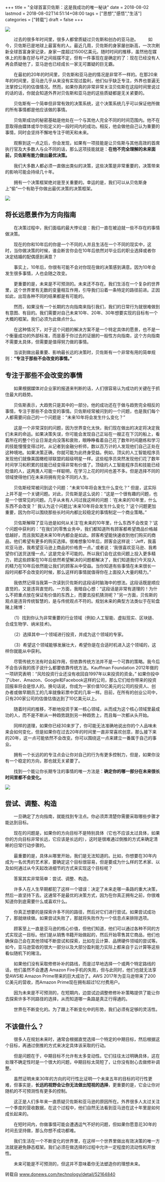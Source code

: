 +++
title = "全球首富贝佐斯：这是我成功的唯一秘诀"
date = 2018-08-02
lastmod = 2018-08-02T14:51:14+08:00
tags = ["思想","感悟","生活"]
categories = ["转载"]
draft = false
+++
<!--more-->

![](https://res.cloudinary.com/dc15efw34/image/upload/v1533220166/8.2/368866d6539d6c7c6fea988432540f32.jpg)

　　过去的很多年时间里，很多人都曾质疑过贝佐斯和创办的亚马逊。
　　如今，贝佐斯已是地球上最富有的人。最近几周，贝佐斯的身家屡创新高，一次次刷新全球首富身家记录，身家一度超过1500亿美元。随时时间的推移，虽然他在媒体上的形象在好与坏之间摇摆不定，但有一件事现在是确定的了：现在已经没有人再会质疑他了，亚马逊也已经成长一家无可置疑的巨无霸。

　　在最初的20年的时间里，贝佐斯和亚马逊的情况是非常不一样的。在那20来年的时间里，亚马逊几乎从来没有实现过盈利，他们似乎缺乏专注，外界也普遍无法掌控公司的估值情况。然而，如果你真的非常非常关注贝佐斯在这段时间里说过的话的话，你就会知道外界对贝佐斯和亚马逊的这些质疑都是无关紧要的。

　　贝佐斯有一个简单但非常有效的决策系统，这个决策系统几乎可以保证他所做的所有事情都是他应该做的事情。

　　贝佐斯成功的秘密基础是他处在一个与其他人完全不同的时间范围内。他不在意取得由媒体或华尔街定义的一段时间内的成功。相反，他会做他自己认为重要的事情，同时会坚持不懈地专注于明天和未来。

　　观察到这一点之后，你会发现，如果有一项技能是让贝佐斯与其他高效的首席执行官及大多数人与众不同的话，那么这项技能就是：**在他不完全理解的未来面前，贝佐斯有能力做出最优决策。**

　　我们大多数人都必须一直做出类似的决策，这些决策是非常重要的，决策带来的影响可能会持续几十年。

　　拥有一个决策框架绝对是至关重要的。幸运的是，我们可以从贝佐斯身上“偷”一个有助于你做出最优决策的决策框架。

![](https://res.cloudinary.com/dc15efw34/image/upload/v1533220163/8.2/2a7d03e3a84e5f420a52c0810912ddd6.jpg)

## 将长远愿景作为方向指南

　　在决策过程中，我们面临的最大悖论是：我们一直在被迫就一些不存在的事情做决策。

　　现在的你和10年后的你是一个不同的人并且生活在一个不同的现实中，这时，当你做决策的时候，谁会断言你会在10年后依然对毕业后的职业选择或者你决定结婚的配偶感到满意？

　　事实上，10年后，你很有可能不会对你现在做的决策感到满意。因为10年会发生很多事情，人也会随之改变。

　　更重要的是，未来是不可预测的。未来还不存在。我们生活在一个复杂的世界里，这个世界里有无数的变量相互作用，引导我们沿着一条特定的路径前进。正因如此，出现各种不同的结果都是有可能的。

　　然而，如果没有一个长期的方向指南来指引我们，我们的日常行为就很难做到有意图、有目的。我们需要对自己未来10年、20年、30年想要实现的目标有一个大概的框架。我们必须为此做点什么。

　　在这种情况下，对于这个问题的解决方案不是一个特定具体的愿景，也不是一个衡量成功的外部标准，而是基于你过去的证据的一般性方向指南，这个方向指南不需要太具体，但需要是值得努力做的事情。

　　当谈到做出最重要、影响最长远的决策时，贝佐斯有一个非常有用的简单规则：**“专注于那些不会改变的事情。”**

## 专注于那些不会改变的事情

　　如果根据媒体对企业家的报道来判断的话，人们很容易认为成功的关键在于抓住最大的趋势。

　　贝佐斯表示，大趋势只是其中的一部分。他的成功还在于做与趋势完全相反的事情，专注于那些不会改变的事情。贝佐斯经常被问到的一个问题，也是我们每个人都需要问自己的一个问题是：“未来10年将会发生什么变化？”

　　这是一个非常深刻的问题，因为世界变化太快，我们现在做出的决定将决定我们未来的命运。如果决策失误，你可能会发现自己正站在一艘正在下沉的船上，看着所在的整个行业日渐走向没落和衰败，眼睁睁看着自己花了数年时间磨练和学习的技能慢慢变得过时。从记者到金融分析师，数以百万计的人发现他们自己正处在这种境地。如果决策正确，你就可能为此终身受益。例如，顶尖的人工智能程序员发现他们就像美国橄榄球联盟的超级明星一样。这些程序员突然发现他们花了数年时间学习和积累的技能已经变得非常有价值了。顶级的人工智能程序员和技能已经贬值的人，这两类人可能一样聪明，在学习上花的时间也差不多。但是选择不同的领域使得他们在未来将拥有完全不同的人生。

　　贝佐斯经常被问到这个问题：“未来10年将会发生什么变化？” 但是，这实际上并不是一个关键问题。对此，贝佐斯是这么说的：“这是一个很有趣的问题，也是一个很常见的问题。几乎从未有人问过我这样的问题：‘在未来的10年里，什么东西不会改变？’ 我认为这个问题比‘未来10年将会发生什么变化？’这个问题更加重要，因为你可以围绕那些长时间内都比较稳定的事情制定一个商业策略。”

　　贝佐斯解释了亚马逊是如何从关注‘在未来的10年里，什么东西不会改变？’这个问题中获利的：“在我们的零售业务中，我们都知道所有顾客都希望商品价格越低越好，而且我知道未来10年内都会是如此。顾客希望能快速收到他们购买的商品，他们希望有更多的购买选择。很难想象10年后，顾客会这样说：‘Jeff，我喜欢亚马逊，我希望亚马逊上商品的价格贵一点。’ 或者说：‘我很喜欢亚马逊、我希望你们送货送慢一点。’ 这是完全不可能的。所以我们会在这些问题上投入更多精力，把这些顾客在10年后依然希望解决的问题都解决了，我们知道我们今天投入的精力在10年后依然能让我们的顾客从中受益。当你知道有些事情在未来很长一段时间都不会改变的时候，那么这样的事情就值得你在上面投入大量的精力。”

　　我依然记得当我第一次读到贝佐斯的这段话时脑海中的想法。这段话既是顺应直觉的，又是违背直觉的。一方面，我暗自心想：“这段话是非常有道理的！为什么不把重点放在保证有价值的东西上，而要去投机猜测呢？”另一方面，贝佐斯的观点是违背传统智慧的，是与传统观点不符的。规划未来的典型方法类似于在轮盘赌上赌博：

　　（1）找到你认为非常重要的行业领域（例如:人工智能、虚拟现实、区块链、合成生物学、纳米技术)。

　　（2）选择其中一个领域进行投资，并成为这个领域的专家。

　　（3）希望这个领域能够发展壮大，希望你是在合适时机进入这个领域的，这样你就能从中获利。

　　尽管传统方法有时会起作用，但依靠传统方法并不是一个可靠的策略。我今后不会告诉我的孩子说什么都要依靠传统方法。Kauffman Foundation 2012年做的一项研究表明：“风险投资行业还没有收回自1997年以来投资的资金。” 如果你投中了Uber、Amazon、Google和Facebook这样的公司，那么它们给你带来的投资回报率将会是惊人的。换句话说，你成为一家价值10亿美元的公司的投资人、创办者或做早期员工的几率就像彩票中奖的几率一样。目前，在所有的创业公司中，只有200家公司的估值估值达到了10亿美元以上。

　　随着时间的推移，不断地投资于某一核心领域，从而成为这个核心领域里最成功的人，而不是不断从一种趋势跳到另一种趋势上，而且每一次都从头开始。

　　同样的道理，如果你已经30来岁了，你可能无法准确地说出你的个人品味未来会如何变化，但是如果你在过去20年的时间里一直非常喜欢创意，那么接下来的20年，这一点可能依然不会改变。你可以围绕这一点来建立一番属于自己的事业。

　　拥有一个长远的的专注点会让你对自己的行为有更多控制力，但是，如果你没有一个稳定的方向，那也就无关紧要了。

　　找到一个能让你长期专注的事情的唯一方法是：**确定你的哪一部分在未来很长时间里都不会变化。**

![](https://res.cloudinary.com/dc15efw34/image/upload/v1533220154/8.2/1204dd07a8c33e6d555cb5e324429e39.jpg)

## 尝试、调整、构造

　　一旦确定了方向指南，就能找到专注点。你必须弄清楚你需要采取哪些步骤才能达到目标。

　　现在的问题是，如果你的方向目标不是特别具体（它也不应该太过具体，如果你的方向目标非常长远，它应该是长远的），这时是很难通过倒推的方式来确定清晰的日常行动步骤的。

　　最重要的是，具体从哪里开始，我们是无法知道的。比如，你想要在30年内成为一名优秀的艺术家，要确定这个目标很容易，但是要成为什么样的艺术家、以及如何通过从今天起改进细节的方式来实现这个目标呢？

　　答案其实非常简单：尝试、调整、构造。

　　许多人在人生早期都犯了这样一个错误：决定了未来走哪一条路的重大决策，然后一直坚持下去。这通常不是最优的决策方式，因为在你真正拥有之前，你很难知道你到底需要什么或喜欢什么。

　　你真正想要的是探索许多不同的路径，然后对它们进行尝试。如果尝试成功了，那就继续做。如果尝试失败了，那就将失败作为一个信息点来排除选项。

　　顾客至上一直是亚马逊的核心价值，但他们知道，他们可以通过各种不同的方式实现这一目标。他们是从销售书籍开始做起的，然后开始零售其它商品，他们也确保自己会在其他领域不断尝试和探索，比如在云计算、品牌硬件领域的尝试等。如今，亚马逊营收的很大一部分以及大部分盈利能力实际上都来自于云计算等这些看似随机下的赌注。

　　如果他们没有采取修修补补的路线，而是过早地选择一个或两个特定路线的话，他们虽然不会遭遇 Amazon Fire手机的失败，但与此同时，他们也就无法享受AWS和 Amazon Prime带来的巨大成功了。AWS 2017年为亚马逊带来了200亿美元的营收，而Amazon Prime现在拥有超过1亿付费用户。

　　因为未来是不可预测的，在短期内，边尝试边调整修修补补策略提供了能让你去探索许多不同路径的选择，从而知道哪一条路是真正行得通的。

　　世界在不断变化的。为了跟上不断变化中的形势，我们必须有足够的灵活性。

## 不该做什么？

　　很多人在规划未来时，通常会根据直觉选择一个特定的中期目标，然后根据这个目标，再通过倒推的方式来决定具体该采取的行动。

　　但是问题在于，中期目标不允许有太多变动性。它们往往太过明确具体，这在处理不确定性时是一个很大的问题，中期目标太简短了，让你没有耐心去做修补调整。

　　虽然证明未来30年的方向的可行性比证明一个未来五年的目标的可行性更难，但事实是，**长远的视野会让你无法做出短视的选择**，更重要的是，它会让你对随机的不可预测性有更多的控制。

　　这正是人们多年来一直质疑贝佐斯和亚马逊的原因所在。外界很多人太过关注一个季度的营收数据，在这个过程中，他们自然无法看到亚马逊在这十年里是如何成长起来的。

　　在短时间内，你做事情可能会遭遇运气不好的问题，但如果你愿意花30年的时间去坚持做，那么你想不成功都难。

　　我们生活在一个不断变化的世界里，在这样一个世界里做出有效决策的唯一方法就是避免静态框架。我们必须在做选择的过程中允许一定程度的流动性和开放性。

　　未来可能是不可预测的，但这并不意味着你无法塑造你的理想未来。

转载自 www.donews.com/technology/detail/52164840
